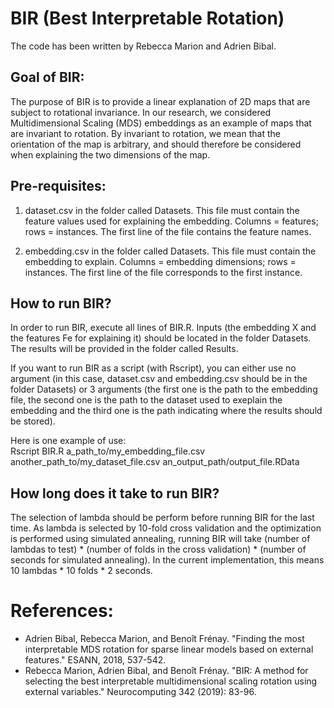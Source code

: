 # BIR (Best Interpretable Rotation)
The code has been written by Rebecca Marion and Adrien Bibal.

## Goal of BIR:
The purpose of BIR is to provide a linear explanation of 2D maps that are subject to rotational invariance. In our research, we considered Multidimensional Scaling (MDS) embeddings as an example of maps that are invariant to rotation. By invariant to rotation, we mean that the orientation of the map is arbitrary, and should therefore be considered when explaining the two dimensions of the map.

## Pre-requisites:
1) dataset.csv in the folder called Datasets. This file must contain the feature values used for explaining the embedding. 
Columns = features; rows = instances. The first line of the file contains the feature names.

2) embedding.csv in the folder called Datasets. This file must contain the embedding to explain. 
Columns = embedding dimensions; rows = instances. The first line of the file corresponds to the first instance.

## How to run BIR?
In order to run BIR, execute all lines of BIR.R. Inputs (the embedding X and the features Fe for explaining it) should be located in the folder Datasets. The results will be provided in the folder called Results.

If you want to run BIR as a script (with Rscript), you can either use no argument (in this case, dataset.csv and embedding.csv should be in the folder Datasets) or 3 arguments (the first one is the path to the embedding file, the second one is the path to the dataset used to exeplain the embedding and the third one is the path indicating where the results should be stored). 

Here is one example of use:<br> Rscript BIR.R a_path_to/my_embedding_file.csv another_path_to/my_dataset_file.csv an_output_path/output_file.RData

## How long does it take to run BIR?
The selection of lambda should be perform before running BIR for the last time. As lambda is selected by 10-fold cross validation and the optimization is performed using simulated annealing, running BIR will take (number of lambdas to test) * (number of folds in the cross validation) * (number of seconds for simulated annealing). In the current implementation, this means 10 lambdas * 10 folds * 2 seconds.

# References:
* Adrien Bibal, Rebecca Marion, and Benoît Frénay. "Finding the most interpretable MDS rotation for sparse linear models based on external features." ESANN, 2018, 537-542.
* Rebecca Marion, Adrien Bibal, and Benoît Frénay. "BIR: A method for selecting the best interpretable multidimensional scaling rotation using external variables." Neurocomputing 342 (2019): 83-96.
